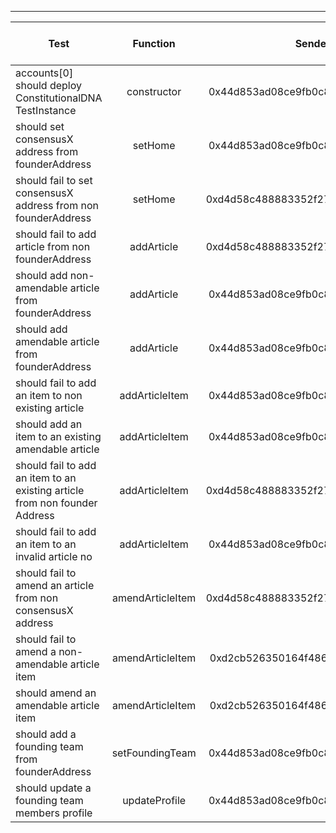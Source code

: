 -------------------------------------
| Test   | Function |     Sender Address    | Test Time (ms) | Status | Txn Hash |
|-----|:-------:|:-------:| ------:|------:| :------ |
|accounts[0] should deploy ConstitutionalDNA TestInstance | constructor | 0x44d853ad08ce9fb0c8145f33c20676dc19bfacf8 | 13547 | passed | [0x0eb02429597f3423a31635674299baece26883751d46b19eca914236d1886803](https://testnet.etherscan.io/tx/0x0eb02429597f3423a31635674299baece26883751d46b19eca914236d1886803)|
|should set consensusX address from founderAddress | setHome | 0x44d853ad08ce9fb0c8145f33c20676dc19bfacf8 | 26323 | passed | [0x8243bf069d7c5642daab4d64cb0d30177f09ad1b7cd46724e65e9d7e9cdec64e](https://testnet.etherscan.io/tx/0x8243bf069d7c5642daab4d64cb0d30177f09ad1b7cd46724e65e9d7e9cdec64e)|
|should fail to set consensusX address from non founderAddress | setHome | 0xd4d58c488883352f2760237aa2ef99cf5351653c | 17204 | passed | [0xb9943278efe34fda0a899adc2d96e51c2ce48d0aed1073d818e871d3437d7e69](https://testnet.etherscan.io/tx/0xb9943278efe34fda0a899adc2d96e51c2ce48d0aed1073d818e871d3437d7e69)|
|should fail to add article from non founderAddress | addArticle | 0xd4d58c488883352f2760237aa2ef99cf5351653c | 60291 | passed | [0xe086c4f919778290dc296b024f37873359071d8d6a4fe46ad43d45e75e4ea426](https://testnet.etherscan.io/tx/0xe086c4f919778290dc296b024f37873359071d8d6a4fe46ad43d45e75e4ea426)|
|should add non-amendable article from founderAddress | addArticle | 0x44d853ad08ce9fb0c8145f33c20676dc19bfacf8 | 26172 | passed | [0x25e1381e76baa05091a657a7fd9018f8e1d2fc9790c0aaa188242965eb90dbcf](https://testnet.etherscan.io/tx/0x25e1381e76baa05091a657a7fd9018f8e1d2fc9790c0aaa188242965eb90dbcf)|
|should add amendable article from founderAddress | addArticle | 0x44d853ad08ce9fb0c8145f33c20676dc19bfacf8 | 39278 | passed | [0xb2a97408f027592c953400db699ad0b635da256d8dc7d449a31bad80e4e31ce4](https://testnet.etherscan.io/tx/0xb2a97408f027592c953400db699ad0b635da256d8dc7d449a31bad80e4e31ce4)|
|should fail to add an item to non existing article | addArticleItem | 0x44d853ad08ce9fb0c8145f33c20676dc19bfacf8 | 66417 | passed | [0xe1504bfd3fc88f2a97a454be60b8afa427dff83d8e600a852545a28005ff3b88](https://testnet.etherscan.io/tx/0xe1504bfd3fc88f2a97a454be60b8afa427dff83d8e600a852545a28005ff3b88)|
|should add an item to an existing amendable article | addArticleItem | 0x44d853ad08ce9fb0c8145f33c20676dc19bfacf8 | 45227 | passed | [0x7148835e8bf2ef8920b105584ed1348a0ff8822e5ca54ee927b0be6a2b913100](https://testnet.etherscan.io/tx/0x7148835e8bf2ef8920b105584ed1348a0ff8822e5ca54ee927b0be6a2b913100)|
|should fail to add an item to an existing article from non founder Address | addArticleItem | 0xd4d58c488883352f2760237aa2ef99cf5351653c | 18072 | passed | [0x2c3048ca88b3fbc9221ff025e50b1d596012ce5c87ab7a9946aafac9fe3db2c8](https://testnet.etherscan.io/tx/0x2c3048ca88b3fbc9221ff025e50b1d596012ce5c87ab7a9946aafac9fe3db2c8)|
|should fail to add an item to an invalid article no | addArticleItem | 0x44d853ad08ce9fb0c8145f33c20676dc19bfacf8 | 9056 | passed | [0xb15e97c855213521e2fb8e8b5ad5b3e7ca0323e0dd0c7878d1dc2c8bc1031823](https://testnet.etherscan.io/tx/0xb15e97c855213521e2fb8e8b5ad5b3e7ca0323e0dd0c7878d1dc2c8bc1031823)|
|should fail to amend an article from non consensusX address | amendArticleItem | 0xd4d58c488883352f2760237aa2ef99cf5351653c | 34156 | passed | [0x6ec0674ddd73f5b5447ae4c70128e1627f04057f62e802671b06908ec2bdb6dd](https://testnet.etherscan.io/tx/0x6ec0674ddd73f5b5447ae4c70128e1627f04057f62e802671b06908ec2bdb6dd)|
|should fail to amend a non-amendable article item | amendArticleItem | 0xd2cb526350164f4869bcbc66ffce7380e8dfd16f | 53295 | passed | [0x9789a92915682cd76b7c5908400c89bb7184a83140763835741ae14b39866eef](https://testnet.etherscan.io/tx/0x9789a92915682cd76b7c5908400c89bb7184a83140763835741ae14b39866eef)|
|should amend an amendable article item | amendArticleItem | 0xd2cb526350164f4869bcbc66ffce7380e8dfd16f | 33119 | passed | [0xc32494ff21968ce841e5403f5587a78fcc79f9e5eeef7f3299fc96fdb60138ac](https://testnet.etherscan.io/tx/0xc32494ff21968ce841e5403f5587a78fcc79f9e5eeef7f3299fc96fdb60138ac)|
|should add a founding team from founderAddress | setFoundingTeam | 0x44d853ad08ce9fb0c8145f33c20676dc19bfacf8 | 25104 | passed | [0x5aa72d8c1db0418d6acbb7b5d717ed1de95b6c1f962a62c96f5e60d307fe4121](https://testnet.etherscan.io/tx/0x5aa72d8c1db0418d6acbb7b5d717ed1de95b6c1f962a62c96f5e60d307fe4121)|
|should update a founding team members profile | updateProfile | 0x44d853ad08ce9fb0c8145f33c20676dc19bfacf8 | 43209 | passed | [0x5f4cce0217a667448c4a2b9007a2a1aa052650e9b447fe27d392bd8c7560af20](https://testnet.etherscan.io/tx/0x5f4cce0217a667448c4a2b9007a2a1aa052650e9b447fe27d392bd8c7560af20)|
